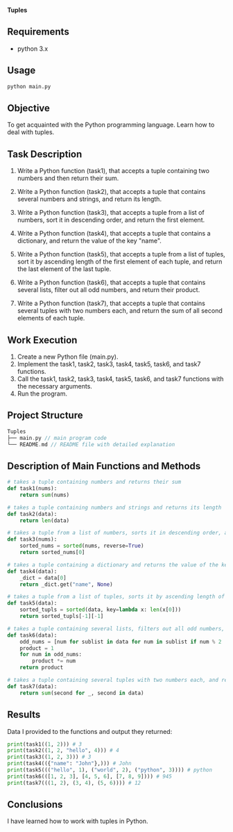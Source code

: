 **Tuples**

## Requirements
- python 3.x

## Usage

```sh
python main.py
```

## Objective

To get acquainted with the Python programming language. Learn how to deal with tuples.

## Task Description

1. Write a Python function (task1), that accepts a tuple containing two numbers and then return their sum.

2. Write a Python function (task2), that accepts a tuple that contains several numbers and strings, and return its length.

3. Write a Python function (task3), that accepts a tuple from a list of numbers, sort it in descending order, and return the first element.

4. Write a Python function (task4), that accepts a tuple that contains a dictionary, and return the value of the key "name".

5. Write a Python function (task5), that accepts a tuple from a list of tuples, sort it by ascending length of the first element of each tuple, and return the last element of the last tuple.

6. Write a Python function (task6), that accepts a tuple that contains several lists, filter out all odd numbers, and return their product.

7. Write a Python function (task7), that accepts a tuple that contains several tuples with two numbers each, and return the sum of all second elements of each tuple.

## Work Execution

1. Create a new Python file (main.py).
2. Implement the task1, task2, task3, task4, task5, task6, and task7 functions.
3. Call the task1, task2, task3, task4, task5, task6, and task7 functions with the necessary arguments.
4. Run the program.

## Project Structure

```rust
Tuples
├── main.py // main program code
└── README.md // README file with detailed explanation
```

## Description of Main Functions and Methods

```python
# takes a tuple containing numbers and returns their sum
def task1(nums):
    return sum(nums)

# takes a tuple containing numbers and strings and returns its length
def task2(data):
    return len(data)

# takes a tuple from a list of numbers, sorts it in descending order, and returns the first element
def task3(nums):
    sorted_nums = sorted(nums, reverse=True)
    return sorted_nums[0]

# takes a tuple containing a dictionary and returns the value of the key "name"
def task4(data):
    _dict = data[0]
    return _dict.get("name", None)

# takes a tuple from a list of tuples, sorts it by ascending length of the first element of each tuple, and returns the last element of the last tuple
def task5(data):
    sorted_tupls = sorted(data, key=lambda x: len(x[0]))
    return sorted_tupls[-1][-1]

# takes a tuple containing several lists, filters out all odd numbers, and returns their product
def task6(data):
    odd_nums = [num for sublist in data for num in sublist if num % 2 != 0]
    product = 1
    for num in odd_nums:
        product *= num
    return product

# takes a tuple containing several tuples with two numbers each, and returns the sum of all second elements of each tuple
def task7(data):
    return sum(second for _, second in data)
```

## Results

Data I provided to the functions and output they returned:

```python
print(task1((1, 2))) # 3
print(task2((1, 2, "hello", 4))) # 4
print(task3((1, 2, 3))) # 3
print(task4(({"name": "John"},))) # John
print(task5((("hello", 1), ("world", 2), ("python", 3)))) # python
print(task6(([1, 2, 3], [4, 5, 6], [7, 8, 9]))) # 945
print(task7(((1, 2), (3, 4), (5, 6)))) # 12
```

## Conclusions

I have learned how to work with tuples in Python.
